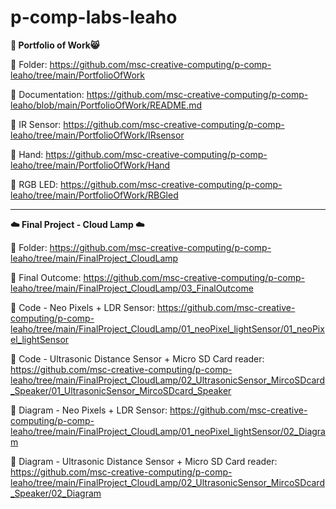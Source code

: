 # p-comp-labs-leaho

**🍋 Portfolio of Work😸**

🔗 Folder: https://github.com/msc-creative-computing/p-comp-leaho/tree/main/PortfolioOfWork

🔗 Documentation: https://github.com/msc-creative-computing/p-comp-leaho/blob/main/PortfolioOfWork/README.md

🔗 IR Sensor: https://github.com/msc-creative-computing/p-comp-leaho/tree/main/PortfolioOfWork/IRsensor

🔗 Hand: https://github.com/msc-creative-computing/p-comp-leaho/tree/main/PortfolioOfWork/Hand

🔗 RGB LED: https://github.com/msc-creative-computing/p-comp-leaho/tree/main/PortfolioOfWork/RBGled

-----------

**☁️ Final Project - Cloud Lamp ☁️**

🔗 Folder: https://github.com/msc-creative-computing/p-comp-leaho/tree/main/FinalProject_CloudLamp

🔗 Final Outcome: https://github.com/msc-creative-computing/p-comp-leaho/tree/main/FinalProject_CloudLamp/03_FinalOutcome

🔗 Code - Neo Pixels + LDR Sensor: https://github.com/msc-creative-computing/p-comp-leaho/tree/main/FinalProject_CloudLamp/01_neoPixel_lightSensor/01_neoPixel_lightSensor

🔗 Code - Ultrasonic Distance Sensor + Micro SD Card reader: https://github.com/msc-creative-computing/p-comp-leaho/tree/main/FinalProject_CloudLamp/02_UltrasonicSensor_MircoSDcard_Speaker/01_UltrasonicSensor_MircoSDcard_Speaker 

🔗 Diagram - Neo Pixels + LDR Sensor: https://github.com/msc-creative-computing/p-comp-leaho/tree/main/FinalProject_CloudLamp/01_neoPixel_lightSensor/02_Diagram

🔗 Diagram - Ultrasonic Distance Sensor + Micro SD Card reader: https://github.com/msc-creative-computing/p-comp-leaho/tree/main/FinalProject_CloudLamp/02_UltrasonicSensor_MircoSDcard_Speaker/02_Diagram
